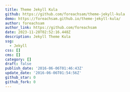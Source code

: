 ```yaml
---
title: Theme Jekyll Kula
github: https://github.com/foreachsam/theme-jekyll-kula
demo: https://foreachsam.github.io/theme-jekyll-kula/
author: foreachsam
author_link: https://github.com/foreachsam
date: 2023-11-28T02:52:16.448Z
description: Jekyll Theme Kula
ssg:
  - Jekyll
css: []
cms: []
category: []
draft: false
publish_date: '2016-06-06T01:46:43Z'
update_date: '2016-06-06T01:54:56Z'
github_star: 0
github_fork: 0
---
```

